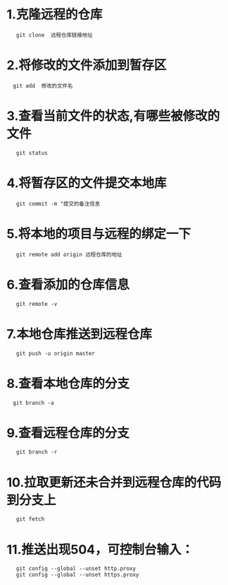 # 1.克隆远程的仓库
```
   git clone  远程仓库链接地址
```
>
# 2.将修改的文件添加到暂存区
```
  git add  修改的文件名
```
# 3.查看当前文件的状态,有哪些被修改的文件

```
   git status
```
# 4.将暂存区的文件提交本地库

```
   git commit -m "提交的备注信息
```
# 5.将本地的项目与远程的绑定一下

```
   git remote add origin 远程仓库的地址
```

# 6.查看添加的仓库信息

```
   git remote -v
```
# 7.本地仓库推送到远程仓库
```
   git push -u origin master
```

# 8.查看本地仓库的分支
```
  git branch -a
```
# 9.查看远程仓库的分支
```
   git branch -r
```

# 10.拉取更新还未合并到远程仓库的代码到分支上
```
   git fetch
```

# 11.推送出现504，可控制台输入：
```
   git config --global --unset http.proxy
   git config --global --unset https.proxy
```



